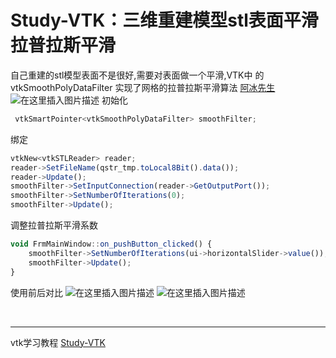 # Study-VTK：三维重建模型stl表面平滑 拉普拉斯平滑


自己重建的stl模型表面不是很好,需要对表面做一个平滑,VTK中 的vtkSmoothPolyDataFilter  实现了网格的拉普拉斯平滑算法
[阿冰先生](https://blog.csdn.net/webzhuce/article/details/88616614)
![在这里插入图片描述](https://img-blog.csdnimg.cn/20190904195813327.png?x-oss-process=image/watermark,type_ZmFuZ3poZW5naGVpdGk,shadow_10,text_aHR0cHM6Ly9ibG9nLmNzZG4ubmV0L2ExNTAwNTc4NDMyMA==,size_16,color_FFFFFF,t_70)
初始化
```javascript
 vtkSmartPointer<vtkSmoothPolyDataFilter> smoothFilter;
```

绑定
```javascript
vtkNew<vtkSTLReader> reader;
reader->SetFileName(qstr_tmp.toLocal8Bit().data());
reader->Update();
smoothFilter->SetInputConnection(reader->GetOutputPort());
smoothFilter->SetNumberOfIterations(0);
smoothFilter->Update();
```


调整拉普拉斯平滑系数
```javascript
void FrmMainWindow::on_pushButton_clicked() {
    smoothFilter->SetNumberOfIterations(ui->horizontalSlider->value());
    smoothFilter->Update();
}
```



使用前后对比
![在这里插入图片描述](https://img-blog.csdnimg.cn/20190904195348152.png?x-oss-process=image/watermark,type_ZmFuZ3poZW5naGVpdGk,shadow_10,text_aHR0cHM6Ly9ibG9nLmNzZG4ubmV0L2ExNTAwNTc4NDMyMA==,size_16,color_FFFFFF,t_70)
![在这里插入图片描述](https://img-blog.csdnimg.cn/20190904193818302.png?x-oss-process=image/watermark,type_ZmFuZ3poZW5naGVpdGk,shadow_10,text_aHR0cHM6Ly9ibG9nLmNzZG4ubmV0L2ExNTAwNTc4NDMyMA==,size_16,color_FFFFFF,t_70)

&emsp;
&emsp;
&emsp;
&emsp;
&emsp;
&emsp;

---
vtk学习教程
[Study-VTK](https://blog.csdn.net/a15005784320/article/details/104855111)